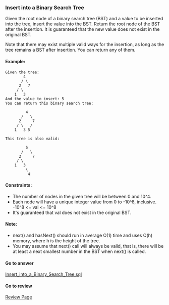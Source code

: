 ### Insert into a Binary Search Tree

Given the root node of a binary search tree (BST) and a value to be inserted into the tree, insert the value into the BST. Return the root node of the BST after the insertion. It is guaranteed that the new value does not exist in the original BST.

Note that there may exist multiple valid ways for the insertion, as long as the tree remains a BST after insertion. You can return any of them.

#### Example: 

```
Given the tree:
        4
       / \
      2   7
     / \
    1   3
And the value to insert: 5
You can return this binary search tree:

         4
       /   \
      2     7
     / \   /
    1   3 5

This tree is also valid:

         5
       /   \
      2     7
     / \   
    1   3
         \
          4
```

#### Constraints:

* The number of nodes in the given tree will be between 0 and 10^4.
* Each node will have a unique integer value from 0 to -10^8, inclusive.
-10^8 <= val <= 10^8
* It's guaranteed that val does not exist in the original BST.

#### Note:

* next() and hasNext() should run in average O(1) time and uses O(h) memory, where h is the height of the tree.
* You may assume that next() call will always be valid, that is, there will be at least a next smallest number in the BST when next() is called.


####  Go to answer

[Insert_into_a_Binary_Search_Tree.sql](https://github.com/Kelv1nYu/LeetCode_Practices/blob/master/Code/Insert_into_a_Binary_Search_Tree.sql)

#### Go to review

[Review Page](https://github.com/Kelv1nYu/LeetCode_Practices/blob/master/ReviewPage.md)